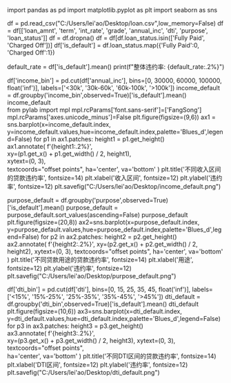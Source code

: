 import pandas as pd
import matplotlib.pyplot as plt
import seaborn as sns

df = pd.read_csv("C:/Users/lei'ao/Desktop/loan.csv",low_memory=False)
df = df[['loan_amnt', 'term', 'int_rate', 'grade', 'annual_inc', 'dti', 'purpose', 'loan_status']]
df = df.dropna()
df = df[df.loan_status.isin(['Fully Paid', 'Charged Off'])]
df['is_default'] = df.loan_status.map({'Fully Paid':0, 'Charged Off':1})

default_rate = df['is_default'].mean()
print(f"整体违约率: {default_rate:.2%}") 

df['income_bin'] = pd.cut(df['annual_inc'], bins=[0, 30000, 60000, 100000, float('inf')], 
                          labels=['<30k', '30k-60k', '60k-100k', '>100k'])
income_default = df.groupby('income_bin',observed=True)['is_default'].mean()
income_default                          
from pylab import mpl
mpl.rcParams['font.sans-serif']=['FangSong']
mpl.rcParams['axes.unicode_minus']=False
plt.figure(figsize=(9,6))
ax1 = sns.barplot(x=income_default.index, y=income_default.values,hue=income_default.index,palette='Blues_d',legend=False)
for p1 in ax1.patches:
    height1 = p1.get_height()  
    ax1.annotate(
        f'{height1:.2%}',  
        xy=(p1.get_x() + p1.get_width() / 2, height1),  
        xytext=(0, 3),  
        textcoords="offset points", 
        ha='center', va='bottom' 
    )
plt.title('不同收入区间的贷款违约率', fontsize=14)
plt.xlabel('收入区间', fontsize=12)
plt.ylabel('违约率', fontsize=12)
plt.savefig("C:/Users/lei'ao/Desktop/income_default.png")

purpose_default = df.groupby('purpose',observed=True)['is_default'].mean()
purpose_default = purpose_default.sort_values(ascending=False)
purpose_default      
plt.figure(figsize=(20,8))
ax2=sns.barplot(x=purpose_default.index, y=purpose_default.values,hue=purpose_default.index,palette='Blues_d',legend=False)
for p2 in ax2.patches:
    height2 = p2.get_height()  
    ax2.annotate(
        f'{height2:.2%}', 
        xy=(p2.get_x() + p2.get_width() / 2, height2),
        xytext=(0, 3), 
        textcoords="offset points", 
        ha='center', va='bottom'
    )
plt.title('不同贷款用途的贷款违约率', fontsize=14)
plt.xlabel('用途', fontsize=12)
plt.ylabel('违约率', fontsize=12)
plt.savefig("C:/Users/lei'ao/Desktop/purpose_default.png")

df['dti_bin'] = pd.cut(df['dti'], bins=[0, 15, 25, 35, 45, float('inf')], 
                          labels=['<15%', '15%-25%', '25%-35%', '35%-45%', '>45%'])
dti_default = df.groupby('dti_bin',observed=True)['is_default'].mean()
dti_default                      
plt.figure(figsize=(10,6))
ax3=sns.barplot(x=dti_default.index, y=dti_default.values,hue=dti_default.index,palette='Blues_d',legend=False)
for p3 in ax3.patches:
    height3 = p3.get_height()  
    ax3.annotate(
        f'{height3:.2%}',  
        xy=(p3.get_x() + p3.get_width() / 2, height3), 
        xytext=(0, 3),  
        textcoords="offset points",  
        ha='center', va='bottom' 
    )
plt.title('不同DTI区间的贷款违约率', fontsize=14)
plt.xlabel('DTI区间', fontsize=12)
plt.ylabel('违约率', fontsize=12)
plt.savefig("C:/Users/lei'ao/Desktop/dti_default.png")
